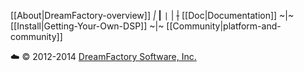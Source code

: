 [[About|DreamFactory-overview]] *|* **|** `|` | ~~|~~ [[Doc|Documentation]] ~|~ [[Install|Getting-Your-Own-DSP]] ~|~ [[Community|platform-and-community]]

:cloud: &copy; 2012-2014 [DreamFactory Software, Inc.][dfcom]

[dfcom]: https://www.dreamfactory.com/  "DreamFactory.com"
